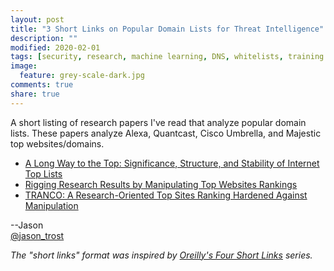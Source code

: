 ```yaml
---
layout: post
title: "3 Short Links on Popular Domain Lists for Threat Intelligence"
description: ""
modified: 2020-02-01
tags: [security, research, machine learning, DNS, whitelists, training data]
image:
  feature: grey-scale-dark.jpg
comments: true
share: true
---
```


A short listing of research papers I've read that analyze popular domain lists.  These papers analyze Alexa, Quantcast, Cisco Umbrella, and Majestic top websites/domains.

* [A Long Way to the Top: Significance, Structure, and Stability of Internet Top Lists](https://arxiv.org/pdf/1805.11506.pdf)
* [Rigging Research Results by Manipulating Top Websites Rankings](https://pdfs.semanticscholar.org/0047/4a718cac85d240f605acdffe396046be0ac0.pdf)
* [TRANCO: A Research-Oriented Top Sites Ranking Hardened Against Manipulation](https://tranco-list.eu/assets/tranco-ndss19.pdf)

--Jason
<br />[@jason_trost](https://twitter.com/#!/jason_trost)

*The "short links" format was inspired by [Oreilly's Four Short Links](https://www.oreilly.com/feed/four-short-links) series.*
